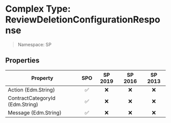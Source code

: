 # Complex Type: ReviewDeletionConfigurationResponse

> Namespace: SP

## Properties

Property | SPO | SP 2019 | SP 2016 | SP 2013
----------|:---:|:-------:|:-------:|:-------:
Action (Edm.String) | ✅ | ❌ | ❌ | ❌
ContractCategoryId (Edm.String) | ✅ | ❌ | ❌ | ❌
Message (Edm.String) | ✅ | ❌ | ❌ | ❌